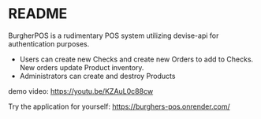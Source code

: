 # README

BurgherPOS is a rudimentary POS system utilizing devise-api for authentication purposes.

* Users can create new Checks and create new Orders to add to Checks.  New orders update Product inventory.
* Administrators can create and destroy Products

demo video: https://youtu.be/KZAuL0c88cw

Try the application for yourself: https://burghers-pos.onrender.com/

